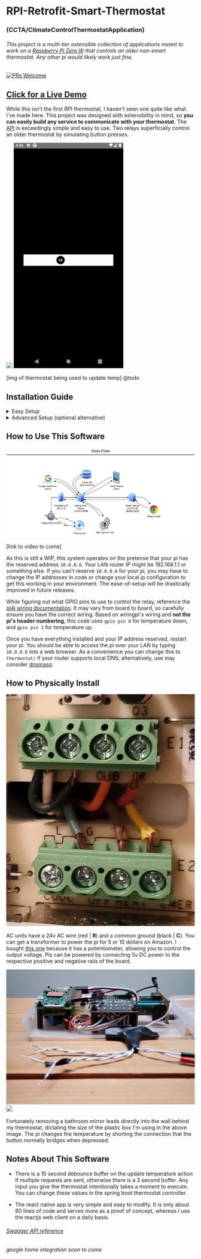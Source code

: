 # RPI-Retrofit-Smart-Thermostat 
### (CCTA/ClimateControlThermostatApplication)
###### This project is a multi-tier extensible collection of applications meant to work on a [Raspberry Pi Zero W](https://www.raspberrypi.org/products/raspberry-pi-zero-w/) that controls an older non-smart thermostat. Any other pi would likely work just fine.

[![PRs Welcome](https://img.shields.io/badge/PRs-welcome-brightgreen.svg)](#)


## [Click for a Live Demo](https://5f84069fe6479b37533defb2--stoic-fermi-00dc16.netlify.app/)

While this isn't the first RPI thermostat, I haven't seen one quite like what I've made here. This project was designed with extensibility in mind, so **you can easily build any service to communicate with your thermostat**. The [API](https://app.swaggerhub.com/apis/geektechniquestudios/RpiThermostatCCTA/1.0.0#/Temperature/post_update_temperature) is exceedingly simple and easy to use. Two relays superficially control an older thermostat by simulating button presses.

[![](readme-images/react-demo.gif)](https://5f84069fe6479b37533defb2--stoic-fermi-00dc16.netlify.app/)
![](readme-images/react-native-demo.gif)

[img of thermostat being used to update temp] @todo


## Installation Guide

 <details>
  <summary>
   Easy Setup
  </summary>
 <br>

Pasting the snippet below into a terminal on the pi will clone this repo into your "~/" directory, install all dependencies, make a build folder for the react, and append the crontab for the root user to launch both the spring boot server and react server start on boot. 

```console
sudo bash -c 'apt update -y && apt upgrade -y && apt install redis-server openjdk-8-jre wiringpi nodejs npm git -y && npm i -g serve --save && cd ~ && git clone https://github.com/geektechniquestudios/RPI-Retrofit-Smart-Thermostat && cd /home/pi/RPI-Retrofit-Smart-Thermostat/CCTA-React-Client && npm run-script build && (crontab -l ; echo "@reboot java -jar /home/pi/RPI-Retrofit-Smart-Thermostat/ccta-1.0.0.jar\n@reboot sudo serve -l 80 -s /home/pi/RPI-Retrofit-Smart-Thermostat/CCTA-React-Client/build") | crontab -' 
```
	
 </details>

 <details>
  <summary>
   Advanced Setup (optional alternative)
  </summary>
 <br>
 
 In case you'd prefer to individually install your dependencies, you'll need the following:
   ###### Don't forget to ```sudo apt update``` first
 
  - a redis server running on the pi
  
      ```sudo apt install redis-server```
      
  - a java 1.8+ jre
      
      ```sudo apt install openjdk-8-jre```
      
  - node
  	  
     ```sudo apt install nodejs```
     
  - npm	  
  	  
     ```sudo apt install npm```
     
  - serve
  	  
     ```sudo npm i -g serve --save```
     
  - wiringpi
     
     ```sudo apt install wiringpi```

 You'll need to build the react project before serving it. You can do that by navigating into the ccta-react-client folder and running
 
 ```npm run-script build```

 If you'd like the pi to automatically start the spring boot and react servers on boot, you'll probably want to add them to a crontab. You can do that by typing
 
  ```crontab -e```
 
 and appending the following lines to the end of the file
 
 ```console
 @reboot java -jar /home/pi/RPI-Retrofit-Smart-Thermostat/ccta-1.0.0.jar
 @reboot sudo serve -l 80 -s /home/pi/RPI-Retrofit-Smart-Thermostat/CCTA-React-Client/build
 ```
 
 </details> 

## How to Use This Software

![](readme-images/dataflow.png)

[link to video to come]


As this is still a WIP, this system operates on the pretense that your pi has the reserved address `10.0.0.6`. Your LAN router IP might be 192.168.1.1 or something else. If you can't reserve `10.0.0.6` for your pi, you may have to change the IP addresses in code or change your local ip configuration to get this working in your environment. The ease-of-setup will be drastically improved in future releases.

While figuring out what GPIO pins to use to control the relay, reference the [pi4j wiring documentation](https://pi4j.com/1.2/pins/model-zerow-rev1.html). It may vary from board to board, so carefully ensure you have the correct wiring. Based on wiringpi's wiring and **not the pi's header numbering**, this code uses ```gpio pin 0``` for temperature down, and ```gpio pin 1``` for temperature up.

Once you have everything installed and your IP address reserved, restart your pi. You should be able to access the pi over your LAN by typing `10.0.0.6` into a web browser. As a convenience you can change this to ```thermostat/``` if your router supports local DNS; alternatively, use may consider [dnsmasq](https://help.ubuntu.com/community/Dnsmasq).


## How to Physically Install

![](readme-images/thermostat-wiring.jpg)

AC units have a 24v AC wire (red | **R**) and a common ground (black | **C**). You can get a transformer to power the pi for 5 or 10 dollars on Amazon. I bought [this one](https://www.amazon.com/gp/product/B00SO4T7IU/ref=ppx_yo_dt_b_asin_title_o08_s00?ie=UTF8&psc=1) because it has a potentiometer, allowing you to control the output voltage. Pis can be powered by connecting 5v DC power to the respective positive and negative rails of the board.

![](readme-images/rpi0w-pic.jpg) ![](readme-images/behind-wall.gif)

Fortunately removing a bathroom mirror leads directly into the wall behind my thermostat, dictating the size of the plastic box I'm using in the above image. The pi changes the temperature by shorting the connection that the button normally bridges when depressed.

## Notes About This Software

- There is a 10 second debounce buffer on the update temperature action if multiple requests are sent, otherwise there is a 3 second buffer. Any input you give the thermostat intentionally takes a moment to execute. You can change these values in the spring boot thermostat controller.

- The react native app is very simple and easy to modify. It is only about 80 lines of code and serves more as a proof of concept, whereas I use the reactjs web client on a daily basis. 


###### [Swagger API reference](https://app.swaggerhub.com/apis/geektechniquestudios/RpiThermostatCCTA/1.0.0#/Temperature/post_update_temperature)
###### *google home integration soon to come*
